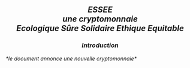 <h2 align="center"> <I> ESSEE <br>une cryptomonnaie<br>Ecologique Sûre Solidaire Ethique Equitable <I> </h2>
  <h3 align="center"> <I> Introduction <I> </h3>
*le document annonce une nouvelle cryptomonnaie*
    


                                                             
                                 
                                       
                                     
